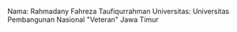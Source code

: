 Nama: Rahmadany Fahreza Taufiqurrahman
Universitas: Universitas Pembangunan Nasional "Veteran" Jawa Timur
